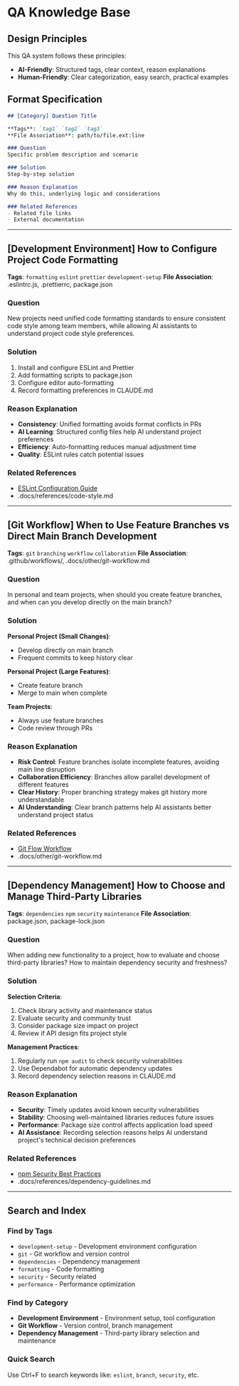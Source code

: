 # QA Knowledge Base

## Design Principles

This QA system follows these principles:
- **AI-Friendly**: Structured tags, clear context, reason explanations
- **Human-Friendly**: Clear categorization, easy search, practical examples

## Format Specification

```markdown
## [Category] Question Title

**Tags**: `tag1` `tag2` `tag3`
**File Association**: path/to/file.ext:line

### Question
Specific problem description and scenario

### Solution
Step-by-step solution

### Reason Explanation
Why do this, underlying logic and considerations

### Related References
- Related file links
- External documentation
```

---

## [Development Environment] How to Configure Project Code Formatting

**Tags**: `formatting` `eslint` `prettier` `development-setup`
**File Association**: .eslintrc.js, .prettierrc, package.json

### Question
New projects need unified code formatting standards to ensure consistent code style among team members, while allowing AI assistants to understand project code style preferences.

### Solution
1. Install and configure ESLint and Prettier
2. Add formatting scripts to package.json
3. Configure editor auto-formatting
4. Record formatting preferences in CLAUDE.md

### Reason Explanation
- **Consistency**: Unified formatting avoids format conflicts in PRs
- **AI Learning**: Structured config files help AI understand project preferences
- **Efficiency**: Auto-formatting reduces manual adjustment time
- **Quality**: ESLint rules catch potential issues

### Related References
- [ESLint Configuration Guide](https://eslint.org/docs/user-guide/configuring)
- .docs/references/code-style.md

---

## [Git Workflow] When to Use Feature Branches vs Direct Main Branch Development

**Tags**: `git` `branching` `workflow` `collaboration`
**File Association**: .github/workflows/, .docs/other/git-workflow.md

### Question
In personal and team projects, when should you create feature branches, and when can you develop directly on the main branch?

### Solution
**Personal Project (Small Changes)**:
- Develop directly on main branch
- Frequent commits to keep history clear

**Personal Project (Large Features)**:
- Create feature branch
- Merge to main when complete

**Team Projects**:
- Always use feature branches
- Code review through PRs

### Reason Explanation
- **Risk Control**: Feature branches isolate incomplete features, avoiding main line disruption
- **Collaboration Efficiency**: Branches allow parallel development of different features
- **Clear History**: Proper branching strategy makes git history more understandable
- **AI Understanding**: Clear branch patterns help AI assistants better understand project status

### Related References
- [Git Flow Workflow](https://nvie.com/posts/a-successful-git-branching-model/)
- .docs/other/git-workflow.md

---

## [Dependency Management] How to Choose and Manage Third-Party Libraries

**Tags**: `dependencies` `npm` `security` `maintenance`
**File Association**: package.json, package-lock.json

### Question
When adding new functionality to a project, how to evaluate and choose third-party libraries? How to maintain dependency security and freshness?

### Solution
**Selection Criteria**:
1. Check library activity and maintenance status
2. Evaluate security and community trust
3. Consider package size impact on project
4. Review if API design fits project style

**Management Practices**:
1. Regularly run `npm audit` to check security vulnerabilities
2. Use Dependabot for automatic dependency updates
3. Record dependency selection reasons in CLAUDE.md

### Reason Explanation
- **Security**: Timely updates avoid known security vulnerabilities
- **Stability**: Choosing well-maintained libraries reduces future issues
- **Performance**: Package size control affects application load speed
- **AI Assistance**: Recording selection reasons helps AI understand project's technical decision preferences

### Related References
- [npm Security Best Practices](https://docs.npmjs.com/auditing-package-dependencies-for-security-vulnerabilities)
- .docs/references/dependency-guidelines.md

---

## Search and Index

### Find by Tags
- `development-setup` - Development environment configuration
- `git` - Git workflow and version control
- `dependencies` - Dependency management
- `formatting` - Code formatting
- `security` - Security related
- `performance` - Performance optimization

### Find by Category
- **Development Environment** - Environment setup, tool configuration
- **Git Workflow** - Version control, branch management
- **Dependency Management** - Third-party library selection and maintenance

### Quick Search
Use Ctrl+F to search keywords like: `eslint`, `branch`, `security`, etc.
